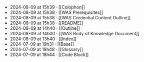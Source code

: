 - 2024-08-09 at 15h39 · [[Colophon]]
- 2024-08-09 at 15h38 · [[WAS Prerequisites]]
- 2024-08-09 at 15h38 · [[WAS Credential Content Outline]]
- 2024-08-09 at 15h38 · [[README]]
- 2024-08-09 at 14h40 · [[Outline]]
- 2024-08-09 at 14h00 · [[WAS Body of Knowledge Document]]
- 2024-08-09 at 13h40 · [[Index]]
- 2024-07-09 at 19h31 · [[Base]]
- 2024-07-09 at 18h48 · [[Glossary]]
- 2024-07-09 at 18h44 · [[Code Block]]
